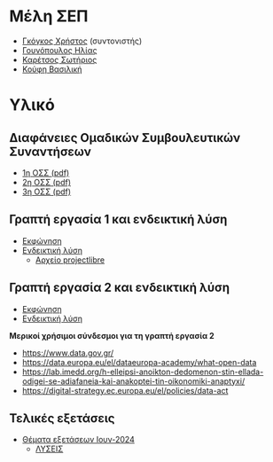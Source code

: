 # Μέλη ΣΕΠ

* [Γκόγκος Χρήστος](https://www.linkedin.com/in/christos-gogos-07a75bb) (συντονιστής)
* [Γουνόπουλος Ηλίας](https://www.linkedin.com/in/eliasgounopoulos/)
* [Καρέτσος Σωτήριος](https://www.linkedin.com/in/sotiris-karetsos-088b562a/)
* [Κούφη Βασιλική](https://www.linkedin.com/in/vassiliki-koufi-163a6512/)

# Υλικό

## Διαφάνειες Ομαδικών Συμβουλευτικών Συναντήσεων
* [1η ΟΣΣ (pdf)](./resources/2/ΔΙΑΦΑΝΕΙΕΣ%201ΗΣ%20ΟΣΣ.pdf)
* [2η ΟΣΣ (pdf)](./resources/2/ΔΙΑΦΑΝΕΙΕΣ%202ΗΣ%20ΟΣΣ.pdf)
* [3η ΟΣΣ (pdf)](./resources/2/ΔΙΑΦΑΝΕΙΕΣ%203ΗΣ%20ΟΣΣ.pdf)

## Γραπτή εργασία 1 και ενδεικτική λύση
* [Εκφώνηση](./resources/spring_2023_2024_ge1.pdf)
* [Ενδεικτική λύση](./resources/spring_2023_2024_ge1_sol.pdf)
    * [Αρχείο projectlibre](./resources/spring_2023_2024_ge1_sol.pod)

## Γραπτή εργασία 2 και ενδεικτική λύση
* [Εκφώνηση](./resources/spring_2023_2024_ge2.pdf)
* [Ενδεικτική λύση](./resources/spring_2023_2024_ge2_sol.pdf)

**Μερικοί χρήσιμοι σύνδεσμοι για τη γραπτή εργασία 2**

* <https://www.data.gov.gr/>
* <https://data.europa.eu/el/dataeuropa-academy/what-open-data>
* <https://lab.imedd.org/h-elleipsi-anoikton-dedomenon-stin-ellada-odigei-se-adiafaneia-kai-anakoptei-tin-oikonomiki-anaptyxi/>
* <https://digital-strategy.ec.europa.eu/el/policies/data-act>
  

## Τελικές εξετάσεις 

* [Θέματα εξετάσεων Ιουν-2024](./resources/2/ΔΜΔ54%202024-06-23.pdf)
    * [ΛΥΣΕΙΣ](./resources/2/ΔΜΔ54%202024-06-23%20(ΛΥΣΕΙΣ).pdf)